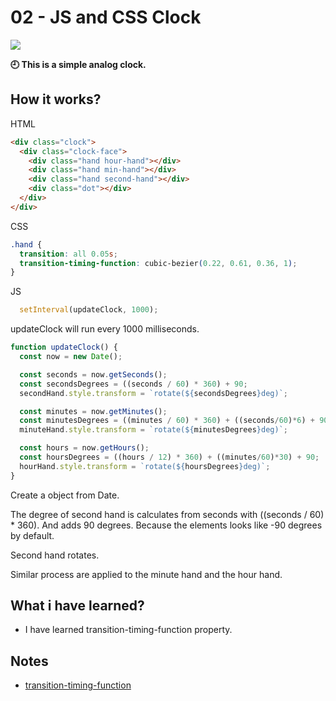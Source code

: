 # 02 - JS and CSS Clock

![](https://github.com/erhanersoz/JavaScript30/blob/master/Screenshots/demo_02.gif?raw=true)

**:clock9: This is a simple analog clock.**

## How it works?

HTML

```html
<div class="clock">
  <div class="clock-face">
    <div class="hand hour-hand"></div>
    <div class="hand min-hand"></div>
    <div class="hand second-hand"></div>
    <div class="dot"></div>
  </div>
</div>
```

CSS

```css
.hand {
  transition: all 0.05s;
  transition-timing-function: cubic-bezier(0.22, 0.61, 0.36, 1);
}
```

JS

```js
  setInterval(updateClock, 1000);
```
updateClock will run every 1000 milliseconds.

```js
function updateClock() {
  const now = new Date();

  const seconds = now.getSeconds();
  const secondsDegrees = ((seconds / 60) * 360) + 90;
  secondHand.style.transform = `rotate(${secondsDegrees}deg)`;

  const minutes = now.getMinutes();
  const minutesDegrees = ((minutes / 60) * 360) + ((seconds/60)*6) + 90;
  minuteHand.style.transform = `rotate(${minutesDegrees}deg)`;

  const hours = now.getHours();
  const hoursDegrees = ((hours / 12) * 360) + ((minutes/60)*30) + 90;
  hourHand.style.transform = `rotate(${hoursDegrees}deg)`;
}
```

Create a object from Date.

The degree of second hand is calculates from seconds with ((seconds / 60) * 360). And adds 90 degrees. Because the elements looks like -90 degrees by default.

Second hand rotates.

Similar process are applied to the minute hand and the hour hand.

## What i have learned?

- I have learned transition-timing-function property.

## Notes

- [transition-timing-function](https://developer.mozilla.org/en-US/docs/Web/CSS/transition-timing-function)

